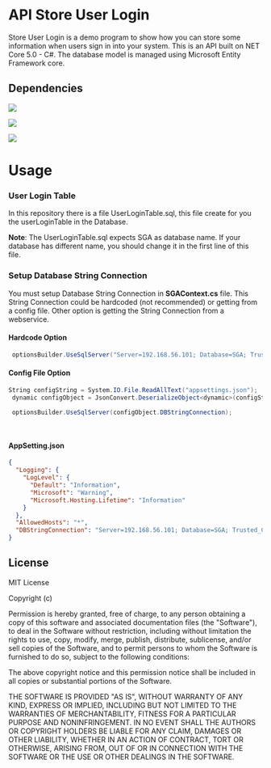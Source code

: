 # API Store User Login

Store User Login is a demo program to show how you can store some information when users sign in into your system. This is an API built on NET Core 5.0 - C#. The database model is managed using Microsoft Entity Framework core.


## Dependencies

![](https://img.shields.io/badge/dependencies-dotnetCore-red) 

![](https://img.shields.io/badge/dependencies-Entity_Framework-red)

![](https://img.shields.io/badge/dependencies-Entity_Framework_Tools-red)



# Usage
### User Login Table
In this repository there is a file UserLoginTable.sql, this file create for you the userLoginTable in the Database.

**Note**: The UserLoginTable.sql expects SGA as database name. If your database has different name, you should change it in the first line of this file.

### Setup Database String Connection
You must setup Database String Connection in **SGAContext.cs** file. This String Connection could be hardcoded (not recommended) or getting from a config file. Other option is getting the String Connection from a webservice.

#### Hardcode Option

```C#
 optionsBuilder.UseSqlServer("Server=192.168.56.101; Database=SGA; Trusted_Connection=false; User=sa; Password = 123456");
```

#### Config File Option
```C#
String configString = System.IO.File.ReadAllText("appsettings.json");
 dynamic configObject = JsonConvert.DeserializeObject<dynamic>(configString);

 optionsBuilder.UseSqlServer(configObject.DBStringConnection);
 
			
```
#### AppSetting.json
```json
{
  "Logging": {
    "LogLevel": {
      "Default": "Information",
      "Microsoft": "Warning",
      "Microsoft.Hosting.Lifetime": "Information"
    }
  },
  "AllowedHosts": "*",
  "DBStringConnection": "Server=192.168.56.101; Database=SGA; Trusted_Connection=false; User=sa; Password = 123456"
}
```

## License

MIT License

Copyright (c)

Permission is hereby granted, free of charge, to any person obtaining a copy
of this software and associated documentation files (the "Software"), to deal
in the Software without restriction, including without limitation the rights
to use, copy, modify, merge, publish, distribute, sublicense, and/or sell
copies of the Software, and to permit persons to whom the Software is
furnished to do so, subject to the following conditions:

The above copyright notice and this permission notice shall be included in all
copies or substantial portions of the Software.

THE SOFTWARE IS PROVIDED "AS IS", WITHOUT WARRANTY OF ANY KIND, EXPRESS OR
IMPLIED, INCLUDING BUT NOT LIMITED TO THE WARRANTIES OF MERCHANTABILITY,
FITNESS FOR A PARTICULAR PURPOSE AND NONINFRINGEMENT. IN NO EVENT SHALL THE
AUTHORS OR COPYRIGHT HOLDERS BE LIABLE FOR ANY CLAIM, DAMAGES OR OTHER
LIABILITY, WHETHER IN AN ACTION OF CONTRACT, TORT OR OTHERWISE, ARISING FROM,
OUT OF OR IN CONNECTION WITH THE SOFTWARE OR THE USE OR OTHER DEALINGS IN THE
SOFTWARE.